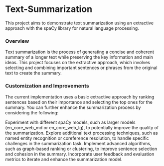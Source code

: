 # Text-Summarization

This project aims to demonstrate text summarization using an extractive approach with the spaCy library for natural language processing.

### Overview
Text summarization is the process of generating a concise and coherent summary of a longer text while preserving the key information and main ideas. This project focuses on the extractive approach, which involves selecting and combining important sentences or phrases from the original text to create the summary.


### Customization and Improvements
The current implementation uses a basic extractive approach by ranking sentences based on their importance and selecting the top ones for the summary. You can further enhance the summarization process by considering the following:

Experiment with different spaCy models, such as larger models (en_core_web_md or en_core_web_lg), to potentially improve the quality of the summarization.
Explore additional text processing techniques, such as named entity recognition or coreference resolution, to handle specific challenges in the summarization task.
Implement advanced algorithms, such as graph-based ranking or clustering, to improve sentence selection and cohesion in the summary.
Incorporate user feedback and evaluation metrics to iterate and enhance the summarization model.
